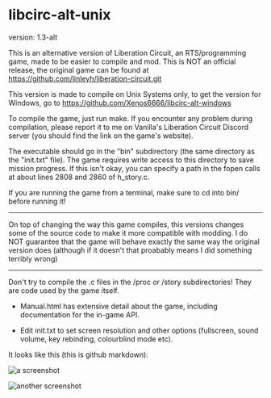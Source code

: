 ﻿# libcirc-alt-unix

version: 1.3-alt

This is an alternative version of Liberation Circuit, an RTS/programming game, made to be easier to compile and mod.
This is NOT an official release, the original game can be found at https://github.com/linleyh/liberation-circuit.git

This version is made to compile on Unix Systems only, to get the version for Windows, go to https://github.com/Xenos6666/libcirc-alt-windows

To compile the game, just run make.
If you encounter any problem during compilation, please report it to me on Vanilla's Liberation Circuit Discord server (you should find the link on the game's website).

The executable should go in the "bin" subdirectory (the same directory as the "init.txt" file). The game requires write access to this directory to save mission progress.
If this isn't okay, you can specify a path in the fopen calls at about lines 2808 and 2860 of h_story.c.

If you are running the game from a terminal, make sure to cd into bin/ before running it!

---

On top of changing the way this game compiles, this versions changes some of the source code to make it more compatible with modding.
I do NOT guarantee that the game will behave exactly the same way the original version does (although if it doesn't that proabably means I did something terribly wrong)

---

Don't try to compile the .c files in the /proc or /story subdirectories! They are code used by the game itself.

- Manual.html has extensive detail about the game, including documentation for the in-game API.

- Edit init.txt to set screen resolution and other options (fullscreen, sound volume, key rebinding, colourblind mode etc).

It looks like this (this is github markdown):

![a screenshot](http://i.imgur.com/pPIJ03I.png)

![another screenshot](http://i.imgur.com/QKWzkqA.png)
